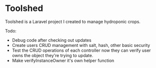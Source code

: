 # Toolshed
Toolshed is a Laravel project I created to manage hydroponic crops. 

Todo:
- Debug code after checking out updates
- Create users CRUD management with salt, hash, other basic security
- Test the CRUD operations of each controller now they can verify user owns the object they're trying to update. 
- Make verifyInstanceOwner it's own helper function

